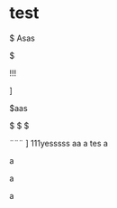 

# test
$
Asas








$




!!!

$$$$]

$aas

$
$
$

¨¨¨ ]
111yesssss
 aa
a
tes
a


a



a





a
